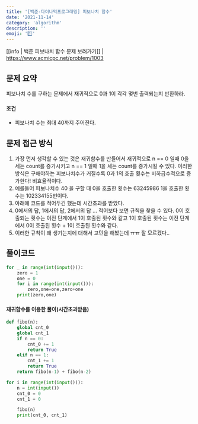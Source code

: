 ```yaml
---
title: '[백준-다이나믹프로그래밍] 피보나치 함수'
date: '2021-11-14'
category: 'algorithm'
description: ''
emoji: '1️⃣'
---
```


[[info | 백준 피보나치 함수 문제 보러가기]]
| https://www.acmicpc.net/problem/1003

## 문제 요약

피보나치 수를 구하는 문제에서 재귀적으로 0과 1이 각각 몇번 출력되는지 반환하라.

#### 조건

- 피보나치 수는 최대 40까지 주어진다.

## 문제 접근 방식

1. 가장 먼저 생각할 수 있는 것은 재귀함수를 만들어서 재귀적으로 n == 0 일때 0을 세는 count를 증가시키고 n == 1 일때 1을 세는 count를 증가시킬 수 있다. 이러한 방식은 구해야하는 피보나치수가 커질수록 0과 1의 호출 횟수는 비하급수적으로 증가한다!  비효율적이다. 
1. 예를들어 피보나치수 40 을 구할 때 0을 호출한 횟수는 63245986 1을 호출한 횟수는 102334155번이다. 
1. 아래에 코드를 적어두긴 했는데 시간초과를 받았다.
1. 0에서의 답, 1에서의 답, 2에서의 답 ... 적어보다 보면 규칙을 찾을 수 있다. 0이 호출되는 횟수는 이전 단계에서 1이 호출된 횟수와 같고 1이 호출된 횟수는 이전 단계에서 0이 호출된 횟수 + 1이 호출된 횟수와 같다.
1. 이러한 규칙이 왜 생기는지에 대해서 고민을 해봤는데 ㅠㅠ 잘 모르겠다.. 

## 풀이코드

```python
for _ in range(int(input())):
    zero = 1
    one = 0
    for i in range(int(input())):
        zero,one=one,zero+one
    print(zero,one)
```

#### 재귀함수를 이용한 풀이(시간초과받음)

```python
def fibo(n):
    global cnt_0
    global cnt_1
    if n == 0:
        cnt_0 += 1
        return True
    elif n == 1:
        cnt_1 += 1
        return True
    return fibo(n-1) + fibo(n-2)

for i in range(int(input())):
    n = int(input())
    cnt_0 = 0
    cnt_1 = 0

    fibo(n)
    print(cnt_0, cnt_1)

```

